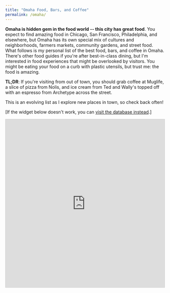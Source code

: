 ```yaml
---
title: "Omaha Food, Bars, and Coffee"
permalink: /omaha/
---
```


**Omaha is hidden gem in the food world -- this city has great food**. You expect to find amazing food in Chicago, San Francisco, Philadelphia, and elsewhere, but Omaha has its own special mix of cultures and neighborhoods, farmers markets, community gardens, and street food. What follows is my personal list of the best food, bars, and coffee in Omaha. There's other food guides if you're after best-in-class dining, but I'm interested in food experiences that might be overlooked by visitors. You might be eating your food on a curb with plastic utensils, but trust me: the food is amazing. 

**TL;DR**: If you're visiting from out of town, you should grab coffee at Muglife, a slice of pizza from Nolis, and ice cream from Ted and Wally's topped off with an espresso from Archetype across the street. 

This is an evolving list as I explore new places in town, so check back often!

[If the widget below doesn't work, you can [visit the database instead](https://airtable.com/shrJ1znLTIjrR848Y).]

<iframe class="airtable-embed" src="https://airtable.com/embed/shrJ1znLTIjrR848Y?backgroundColor=blue&viewControls=on" frameborder="0" onmousewheel="" width="100%" height="533" style="background: transparent; border: 1px solid #ccc;"></iframe>